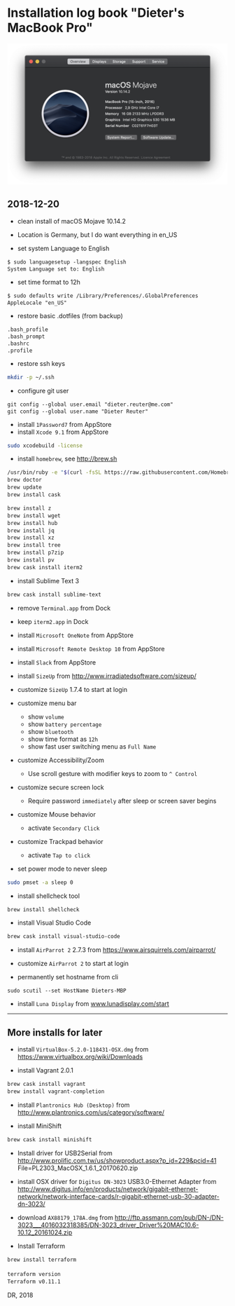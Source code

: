 
# Installation log book "Dieter's MacBook Pro"

![Mac](/images/logbook-MacBookPro4.png)


## 2018-12-20

* clean install of macOS Mojave 10.14.2

* Location is Germany, but I do want everything in en_US
* set system Language to English
```
$ sudo languagesetup -langspec English
System Language set to: English
```
* set time format to 12h
```
$ sudo defaults write /Library/Preferences/.GlobalPreferences AppleLocale "en_US"
```

* restore basic .dotfiles (from backup)
```
.bash_profile
.bash_prompt
.bashrc
.profile
```

* restore ssh keys
```bash
mkdir -p ~/.ssh
```

* configure git user
```
git config --global user.email "dieter.reuter@me.com"
git config --global user.name "Dieter Reuter"
```

* install `1Password7` from AppStore
* install `Xcode 9.1` from AppStore
```bash
sudo xcodebuild -license
```

* install `homebrew`, see http://brew.sh
```bash
/usr/bin/ruby -e "$(curl -fsSL https://raw.githubusercontent.com/Homebrew/install/master/install)"
brew doctor
brew update
brew install cask
```

```bash
brew install z
brew install wget
brew install hub
brew install jq
brew install xz
brew install tree
brew install p7zip
brew install pv
brew cask install iterm2
```

* install Sublime Text 3
```bash
brew cask install sublime-text
```

* remove `Terminal.app` from Dock
* keep `iterm2.app` in Dock

* install `Microsoft OneNote` from AppStore
* install `Microsoft Remote Desktop 10` from AppStore
* install `Slack` from AppStore
* install `SizeUp` from http://www.irradiatedsoftware.com/sizeup/
* customize `SizeUp` 1.7.4 to start at login

* customize menu bar
  - show `volume`
  - show `battery percentage`
  - show `bluetooth`
  - show time format as `12h`
  - show fast user switching menu as `Full Name`

* customize Accessibility/Zoom
  - Use scroll gesture with modifier keys to zoom to `^ Control`

* customize secure screen lock
  - Require password `immediately` after sleep or screen saver begins

* customize Mouse behavior
  - activate `Secondary Click`

* customize Trackpad behavior
  - activate `Tap to click`

* set power mode to never sleep
```bash
sudo pmset -a sleep 0
```

* install shellcheck tool
```bash
brew install shellcheck
```

* install Visual Studio Code
```bash
brew cask install visual-studio-code
```

* install `AirParrot 2` 2.7.3 from https://www.airsquirrels.com/airparrot/
* customize `AirParrot 2` to start at login

* permanently set hostname from cli
```
sudo scutil --set HostName Dieters-MBP
```

* install `Luna Display` from www.lunadisplay.com/start


---


## More installs for later


* install `VirtualBox-5.2.0-118431-OSX.dmg` from https://www.virtualbox.org/wiki/Downloads

* install Vagrant 2.0.1
```bash
brew cask install vagrant
brew install vagrant-completion
```


* install `Plantronics Hub (Desktop)` from http://www.plantronics.com/us/category/software/


* install MiniShift
```bash
brew cask install minishift
```


* Install driver for USB2Serial from http://www.prolific.com.tw/us/showproduct.aspx?p_id=229&pcid=41
  File=PL2303_MacOSX_1.6.1_20170620.zip


* install OSX driver for `Digitus DN-3023` USB3.0-Ethernet Adapter from http://www.digitus.info/en/products/network/gigabit-ethernet-network/network-interface-cards/r-gigabit-ethernet-usb-30-adapter-dn-3023/
* download `AX88179_178A.dmg` from http://ftp.assmann.com/pub/DN-/DN-3023___4016032318385/DN-3023_driver_Driver%20MAC10.6-10.12_20161024.zip


* Install Terraform
```bash
brew install terraform

terraform version
Terraform v0.11.1
```


DR, 2018
